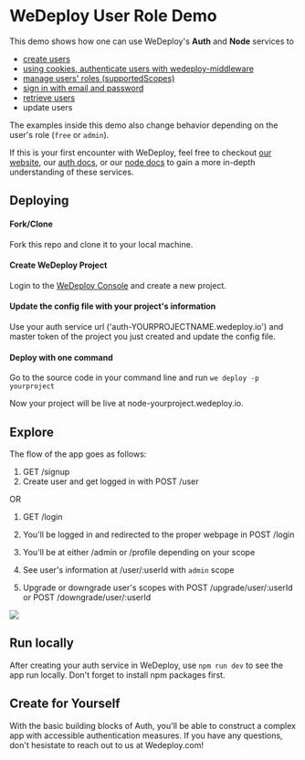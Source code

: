 # WeDeploy User Role Demo

This demo shows how one can use WeDeploy's **Auth** and **Node** services to

- [create users](https://github.com/jonnilundy/demo-user-roles/blob/master/node/routes/post-user.js#L14-L19)
- [using cookies, authenticate users with wedeploy-middleware](https://github.com/jonnilundy/demo-user-roles/blob/master/node/src/index.js#L30-L40)
- [manage users' roles (supportedScopes)](https://github.com/jonnilundy/demo-user-roles/blob/master/node/routes/upgrade.js)
- [sign in with email and password](https://github.com/jonnilundy/demo-user-roles/blob/master/node/routes/post-login.js#L14)
- [retrieve users](https://github.com/jonnilundy/demo-user-roles/blob/master/node/routes/admin.js#L21)
- update users

The examples inside this demo also change behavior depending on the user's role (`free` or `admin`).

If this is your first encounter with WeDeploy, feel free to checkout [our website](https://wedeploy.com/), our [auth docs](https://wedeploy.com/docs/auth), or our [node docs](https://wedeploy.com/docs/deploy/deploying-nodejs/) to gain a more in-depth understanding of these services.

## Deploying

#### Fork/Clone
Fork this repo and clone it to your local machine.

#### Create WeDeploy Project
Login to the [WeDeploy Console](https://console.wedeploy.com) and create a new project.

#### Update the config file with your project's information
Use your auth service url ('auth-YOURPROJECTNAME.wedeploy.io') and master token of the project you just created and update the config file.

#### Deploy with one command
Go to the source code in your command line and run `we deploy -p yourproject`

Now your project will be live at node-yourproject.wedeploy.io.

## Explore

The flow of the app goes as follows:

1. GET /signup
2. Create user and get logged in with POST /user

OR

1. GET /login
2. You'll be logged in and redirected to the proper webpage in POST /login

3. You'll be at either /admin or /profile depending on your scope
4. See user's information at /user/:userId with `admin` scope
5. Upgrade or downgrade user's scopes with POST /upgrade/user/:userId or POST /downgrade/user/:userId

![](https://d26dzxoao6i3hh.cloudfront.net/items/36262m102x2X2Z2A0l1i/Screen%20Shot%202017-10-27%20at%209.31.32%20AM.223a2f1S1g2O.png)

## Run locally
After creating your auth service in WeDeploy,
use `npm run dev` to see the app run locally. Don't forget to install npm packages first.

## Create for Yourself

With the basic building blocks of Auth, you'll be able to construct a complex app with accessible authentication measures. If you have any questions, don't hesistate to reach out to us at Wedeploy.com!
